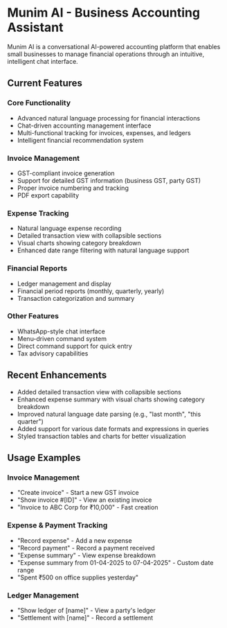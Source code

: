 # Munim AI - Business Accounting Assistant

Munim AI is a conversational AI-powered accounting platform that enables small businesses to manage financial operations through an intuitive, intelligent chat interface.

## Current Features

### Core Functionality
- Advanced natural language processing for financial interactions
- Chat-driven accounting management interface
- Multi-functional tracking for invoices, expenses, and ledgers
- Intelligent financial recommendation system

### Invoice Management
- GST-compliant invoice generation
- Support for detailed GST information (business GST, party GST)
- Proper invoice numbering and tracking
- PDF export capability

### Expense Tracking
- Natural language expense recording
- Detailed transaction view with collapsible sections
- Visual charts showing category breakdown
- Enhanced date range filtering with natural language support

### Financial Reports
- Ledger management and display
- Financial period reports (monthly, quarterly, yearly)
- Transaction categorization and summary

### Other Features
- WhatsApp-style chat interface
- Menu-driven command system
- Direct command support for quick entry
- Tax advisory capabilities

## Recent Enhancements
- Added detailed transaction view with collapsible sections
- Enhanced expense summary with visual charts showing category breakdown
- Improved natural language date parsing (e.g., "last month", "this quarter")
- Added support for various date formats and expressions in queries
- Styled transaction tables and charts for better visualization

## Usage Examples

### Invoice Management
- "Create invoice" - Start a new GST invoice
- "Show invoice #[ID]" - View an existing invoice
- "Invoice to ABC Corp for ₹10,000" - Fast creation

### Expense & Payment Tracking
- "Record expense" - Add a new expense
- "Record payment" - Record a payment received
- "Expense summary" - View expense breakdown
- "Expense summary from 01-04-2025 to 07-04-2025" - Custom date range
- "Spent ₹500 on office supplies yesterday"

### Ledger Management
- "Show ledger of [name]" - View a party's ledger
- "Settlement with [name]" - Record a settlement

